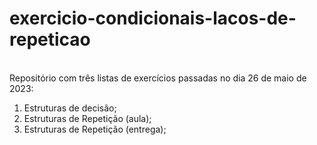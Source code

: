 # exercicio-condicionais-lacos-de-repeticao
<br/>
Repositório com três listas de exercícios passadas no dia 26 de maio de 2023:

1) Estruturas de decisão;
2) Estruturas de Repetição (aula);
3) Estruturas de Repetição (entrega);
